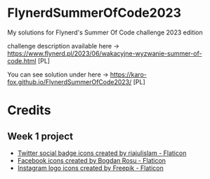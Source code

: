 # FlynerdSummerOfCode2023
My solutions for Flynerd's Summer Of Code challenge 2023 edition

challenge description available here -> https://www.flynerd.pl/2023/06/wakacyjne-wyzwanie-summer-of-code.html [PL]

You can see solution under here -> https://karo-fox.github.io/FlynerdSummerOfCode2023/ [PL]

# Credits 

## Week 1 project
- [Twitter social badge icons created by riajulislam - Flaticon](https://www.flaticon.com/free-icons/twitter-social-badge)
- [Facebook icons created by Bogdan Rosu - Flaticon](https://www.flaticon.com/free-icons/facebook)
- [Instagram logo icons created by Freepik - Flaticon](https://www.flaticon.com/free-icons/instagram-logo)
